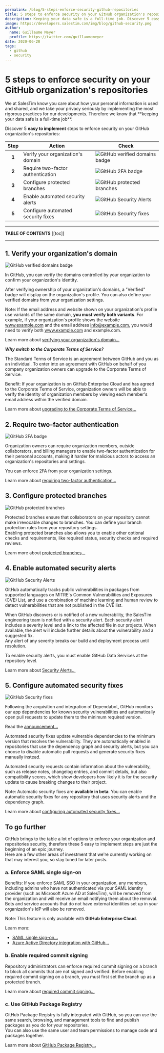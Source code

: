 ```yaml
---
permalink: /blog/5-steps-enforce-security-github-repositories
title: 5 steps to enforce security on your GitHub organization's repositories
description: Keeping your data safe is a full-time job. Discover 5 easy to implement steps to enforce security on your GitHub organization's repositories.
image: https://developers.salestim.com/img/blog/github-security.png
author:
  name: Guillaume Meyer
  profile: https://twitter.com/guillaumemeyer
date: 2020-06-20
tags:
  - github
  - security
---
```


# 5 steps to enforce security on your GitHub organization's repositories
<BlogHeadline />
We at SalesTim know you care about how your personal information is used and shared, and we take your privacy seriously by implementing the most rigorous practices for our developments.  
Therefore we know that **keeping your data safe is a full-time job**.

Discover 5 **easy to implement** steps to enforce security on your GitHub organization's repositories:  

| Step | Action | Check |
|:----:|--------|-------|
| **1** | Verify your organization's domain | ![GitHub verified domains badge](https://img.shields.io/badge/Domains-Verified-success.svg?logo=github) |
| **2** | Require two-factor authentication | ![GitHub 2FA badge](https://img.shields.io/badge/2FA-Verified-success.svg?logo=github)|
| **3** | Configure protected branches | ![GitHub protected branches](https://img.shields.io/badge/Production-Branch%20protected-success.svg?logo=github) |
| **4** | Enable automated security alerts | ![GitHub Security Alerts](https://img.shields.io/badge/Security%20Alerts-0-success.svg?logo=github) |
| **5** | Configure automated security fixes | ![GitHub Security fixes](https://img.shields.io/badge/Pending%20Security%20Fixes-0-success.svg?logo=github) |

---
**TABLE OF CONTENTS**
[[toc]]

---

## 1. Verify your organization's domain
![GitHub verified domains badge](https://img.shields.io/badge/Domains-Verified-success.svg?logo=github)

In GitHub, you can verify the domains controlled by your organization to confirm your organization's identity.

After verifying ownership of your organization's domains, a "Verified" badge will display on the organization's profile. You can also define your verified domains from your organization settings.

Note: If the email address and website shown on your organization's profile use variants of the same domain, **you must verify both variants**. For example, if your organization's profile shows the website www.example.com and the email address info@example.com, you would need to verify both www.example.com and example.com.

Learn more about [verifying your organization's domain...](https://help.github.com/en/articles/verifying-your-organizations-domain)  

***Why switch to the Corporate Terms of Service?***

The Standard Terms of Service is an agreement between GitHub and you as an individual. To enter into an agreement with GitHub on behalf of you company organization owners can upgrade to the Corporate Terms of Service.

Benefit: If your organization is on GitHub Enterprise Cloud and has agreed to the Corporate Terms of Service, organization owners will be able to verify the identity of organization members by viewing each member's email address within the verified domain.

Learn more about [upgrading to the Corporate Terms of Service...](https://help.github.com/en/articles/upgrading-to-the-corporate-terms-of-service)  

## 2. Require two-factor authentication
![GitHub 2FA badge](https://img.shields.io/badge/2FA-Verified-success.svg?logo=github)

Organization owners can require organization members, outside collaborators, and billing managers to enable two-factor authentication for their personal accounts, making it harder for malicious actors to access an organization's repositories and settings.  

You can enforce 2FA from your organization settings.

Learn more about [requiring two-factor authentication...](https://help.github.com/en/articles/configuring-two-factor-authentication)  

## 3. Configure protected branches
![GitHub protected branches](https://img.shields.io/badge/Production-Branch%20protected-success.svg?logo=github)

Protected branches ensure that collaborators on your repository cannot make irrevocable changes to branches. You can define your branch protection rules from your repository settings.  
Enabling protected branches also allows you to enable other optional checks and requirements, like required status, security checks and required reviews.

Learn more about [protected branches...](https://help.github.com/en/articles/configuring-protected-branches)

## 4. Enable automated security alerts
![GitHub Security Alerts](https://img.shields.io/badge/Security%20Alerts-0-success.svg?logo=github)

GitHub automatically tracks public vulnerabilities in packages from supported languages on MITRE's Common Vulnerabilities and Exposures (CVE) List, and use a combination of machine learning and human review to detect vulnerabilities that are not published in the CVE list.  

When GitHub discovers or is notified of a new vulnerability, the SalesTim engineering team is notified with a security alert. Each security alert includes a severity level and a link to the affected file in our projects. When available, the alert will include further details about the vulnerability and a suggested fix.  
Any alert of any severity breaks our build and deployment process until resolution.

To enable security alerts, you must enable GitHub Data Services at the repository level.

Learn more about [Security Alerts...](https://help.github.com/en/articles/about-security-alerts-for-vulnerable-dependencies)

## 5. Configure automated security fixes
![GitHub Security fixes](https://img.shields.io/badge/Pending%20Security%20Fixes-0-success.svg?logo=github)

Following the acquisition and integration of Dependabot, GitHub monitors our app dependencies for known security vulnerabilities and automatically open pull requests to update them to the minimum required version.

Read the [announcement...](https://www.helpnetsecurity.com/2019/05/28/github-automated-security-fixes/)

Automated security fixes update vulnerable dependencies to the minimum version that resolves the vulnerability. They are automatically enabled in repositories that use the dependency graph and security alerts, but you can choose to disable automatic pull requests and generate security fixes manually instead.

Automated security requests contain information about the vulnerability, such as release notes, changelog entries, and commit details, but also compatibility scores, which show developers how likely it is for the security update to cause breaking changes to their project.

Note: Automatic security fixes are **available in beta**. You can enable automatic security fixes for any repository that uses security alerts and the dependency graph.

Learn more about [configuring automated security fixes...](https://help.github.com/en/articles/configuring-automated-security-fixes)

## To go further
GitHub brings to the table a lot of options to enforce your organization and repositories security, therefore these 5 easy to implement steps are just the beginning of an epic journey.  
Here are a few other areas of investment that we're currently working on that may interest you, so stay tuned for later posts.

### a. Enforce SAML single sign-on
Benefits: If you enforce SAML SSO in your organization, any members, including admins who have not authenticated via your SAML identity provider (such as Microsoft Azure AD at SalesTim), will be removed from the organization and will receive an email notifying them about the removal.  
Bots and service accounts that do not have external identities set up in your organization's IdP will also be removed. 

Note: This feature is only available with **GitHub Enterprise Cloud**.

Learn more:
* [SAML single sign-on...](https://help.github.com/en/articles/connecting-your-identity-provider-to-your-organization)
* [Azure Active Directory integration with GitHub...](https://docs.microsoft.com/en-us/azure/active-directory/saas-apps/github-tutorial)

### b. Enable required commit signing
Repository administrators can enforce required commit signing on a branch to block all commits that are not signed and verified. Before enabling required commit signing on a branch, you must first set the branch up as a protected branch.

Learn more about [required commit signing...](https://help.github.com/en/articles/enabling-required-commit-signing)

### c. Use GitHub Package Registry
GitHub Package Registry is fully integrated with GitHub, so you can use the same search, browsing, and management tools to find and publish packages as you do for your repositories.  
You can also use the same user and team permissions to manage code and packages together.

Learn more about [GitHub Package Registry...](https://github.com/features/package-registry/)